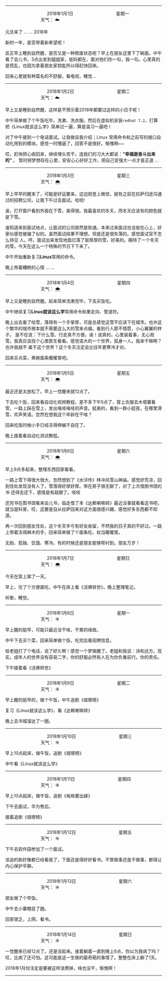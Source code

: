 ***
&nbsp;&nbsp;&nbsp;&nbsp;&nbsp;&nbsp;&nbsp;&nbsp;&nbsp;&nbsp;&nbsp;&nbsp;&nbsp;&nbsp;&nbsp;&nbsp;&nbsp;&nbsp;
&nbsp;&nbsp;&nbsp;&nbsp;&nbsp;&nbsp;&nbsp;&nbsp;&nbsp;&nbsp;&nbsp;&nbsp;&nbsp;&nbsp;           2018年1月1日
&nbsp;&nbsp;&nbsp;&nbsp;&nbsp;&nbsp;&nbsp;&nbsp;&nbsp;&nbsp;&nbsp;&nbsp;&nbsp;&nbsp;&nbsp;&nbsp;&nbsp;&nbsp;
&nbsp;&nbsp;&nbsp;&nbsp;&nbsp;&nbsp;&nbsp;&nbsp;&nbsp;&nbsp;&nbsp;&nbsp;&nbsp;&nbsp;                星期一
&nbsp;&nbsp;&nbsp;&nbsp;&nbsp;&nbsp;&nbsp;&nbsp;&nbsp;&nbsp;&nbsp;&nbsp;&nbsp;&nbsp;&nbsp;&nbsp;&nbsp;&nbsp;
&nbsp;&nbsp;&nbsp;&nbsp;&nbsp;&nbsp;&nbsp;&nbsp;&nbsp;&nbsp;&nbsp;&nbsp;&nbsp;&nbsp;&nbsp;&nbsp;&nbsp;&nbsp;
&nbsp;&nbsp;&nbsp;&nbsp;&nbsp;&nbsp;&nbsp;&nbsp;&nbsp;                                       天气： :cloud:

元旦来了 ... ...  2018年

新的一年，是否带着新希望呢！

反正早上睡到自然醒，是否又是一种颓废状态呢？早上在朋友这里下了碗面。中午看了会儿书，3点出发到姐姐家，爸妈都在，面对他们你一句，我一句。心里真的是慌乱，也因为拿着朋友家钥匙所以得赶快回来。

回来心里就有种莫名的不舒服，看电视，睡觉...

***
&nbsp;&nbsp;&nbsp;&nbsp;&nbsp;&nbsp;&nbsp;&nbsp;&nbsp;&nbsp;&nbsp;&nbsp;&nbsp;&nbsp;&nbsp;&nbsp;&nbsp;&nbsp;
&nbsp;&nbsp;&nbsp;&nbsp;&nbsp;&nbsp;&nbsp;&nbsp;&nbsp;&nbsp;&nbsp;&nbsp;&nbsp;&nbsp;           2018年1月2日
&nbsp;&nbsp;&nbsp;&nbsp;&nbsp;&nbsp;&nbsp;&nbsp;&nbsp;&nbsp;&nbsp;&nbsp;&nbsp;&nbsp;&nbsp;&nbsp;&nbsp;&nbsp;
&nbsp;&nbsp;&nbsp;&nbsp;&nbsp;&nbsp;&nbsp;&nbsp;&nbsp;&nbsp;&nbsp;&nbsp;&nbsp;&nbsp;                星期二
&nbsp;&nbsp;&nbsp;&nbsp;&nbsp;&nbsp;&nbsp;&nbsp;&nbsp;&nbsp;&nbsp;&nbsp;&nbsp;&nbsp;&nbsp;&nbsp;&nbsp;&nbsp;
&nbsp;&nbsp;&nbsp;&nbsp;&nbsp;&nbsp;&nbsp;&nbsp;&nbsp;&nbsp;&nbsp;&nbsp;&nbsp;&nbsp;&nbsp;&nbsp;&nbsp;&nbsp;
&nbsp;&nbsp;&nbsp;&nbsp;&nbsp;&nbsp;&nbsp;&nbsp;&nbsp;                                       天气： :cloud:


早上又是睡到自然醒，这样是不预示着2018年都要过这样的小日子呢！

中午简单做了个午饭吃毕，洗漱、洗衣服。然后在虚拟机安装`redhat 7.2`，打算把《Linux就该这么学》简单过一遍，算是温习一遍吧！

对了中午接到一个电话面试。让我做自我介绍；Linux 常用命令和之前写的接口自动化用到的模块。感觉一时懵逼了，回答不是很好。惭愧啊~~

哎，赶快把心收回来，继续埋头苦干。连我们的习大大都说：**“幸福是奋斗出来的”** 。 暂时把梦想存在心里，安安心心好好工作，把自己变强大一点才是正道 ...


***
&nbsp;&nbsp;&nbsp;&nbsp;&nbsp;&nbsp;&nbsp;&nbsp;&nbsp;&nbsp;&nbsp;&nbsp;&nbsp;&nbsp;&nbsp;&nbsp;&nbsp;&nbsp;
&nbsp;&nbsp;&nbsp;&nbsp;&nbsp;&nbsp;&nbsp;&nbsp;&nbsp;&nbsp;&nbsp;&nbsp;&nbsp;&nbsp;           2018年1月3日
&nbsp;&nbsp;&nbsp;&nbsp;&nbsp;&nbsp;&nbsp;&nbsp;&nbsp;&nbsp;&nbsp;&nbsp;&nbsp;&nbsp;&nbsp;&nbsp;&nbsp;&nbsp;
&nbsp;&nbsp;&nbsp;&nbsp;&nbsp;&nbsp;&nbsp;&nbsp;&nbsp;&nbsp;&nbsp;&nbsp;&nbsp;&nbsp;                星期三
&nbsp;&nbsp;&nbsp;&nbsp;&nbsp;&nbsp;&nbsp;&nbsp;&nbsp;&nbsp;&nbsp;&nbsp;&nbsp;&nbsp;&nbsp;&nbsp;&nbsp;&nbsp;
&nbsp;&nbsp;&nbsp;&nbsp;&nbsp;&nbsp;&nbsp;&nbsp;&nbsp;&nbsp;&nbsp;&nbsp;&nbsp;&nbsp;&nbsp;&nbsp;&nbsp;&nbsp;
&nbsp;&nbsp;&nbsp;&nbsp;&nbsp;&nbsp;&nbsp;&nbsp;&nbsp;                                       天气： :cloud_with_snow:


早上早早的醒来了，可能是好运要来。这边刚登上微信，就有之前在拉萨归途沟通过的招聘公司，让我下午过去面试。哈哈!

诶，打开窗户看到外面在下雪，美得很。我最喜欢的冬天，而冬天应该有的颜色就是下雪。

谁知道来到面试地点，让面试的公司居然是软通。本来过来面试也没放在心上，好家伙感觉被骗了似的。虽然面试结果不理想。但是还是很失落的。感觉面试官不怎么待见
人。哼。面试出来发现地面已落了层厚厚的雪，好美的。期待了一个冬天的雪，今天在这么一个特殊的节日下下来了。

中午开始重新复习**Linux**常用的命令。

晚上带着糟糕的心情 ... ...

***
&nbsp;&nbsp;&nbsp;&nbsp;&nbsp;&nbsp;&nbsp;&nbsp;&nbsp;&nbsp;&nbsp;&nbsp;&nbsp;&nbsp;&nbsp;&nbsp;&nbsp;&nbsp;
&nbsp;&nbsp;&nbsp;&nbsp;&nbsp;&nbsp;&nbsp;&nbsp;&nbsp;&nbsp;&nbsp;&nbsp;&nbsp;&nbsp;           2018年1月4日
&nbsp;&nbsp;&nbsp;&nbsp;&nbsp;&nbsp;&nbsp;&nbsp;&nbsp;&nbsp;&nbsp;&nbsp;&nbsp;&nbsp;&nbsp;&nbsp;&nbsp;&nbsp;
&nbsp;&nbsp;&nbsp;&nbsp;&nbsp;&nbsp;&nbsp;&nbsp;&nbsp;&nbsp;&nbsp;&nbsp;&nbsp;&nbsp;                星期四
&nbsp;&nbsp;&nbsp;&nbsp;&nbsp;&nbsp;&nbsp;&nbsp;&nbsp;&nbsp;&nbsp;&nbsp;&nbsp;&nbsp;&nbsp;&nbsp;&nbsp;&nbsp;
&nbsp;&nbsp;&nbsp;&nbsp;&nbsp;&nbsp;&nbsp;&nbsp;&nbsp;&nbsp;&nbsp;&nbsp;&nbsp;&nbsp;&nbsp;&nbsp;&nbsp;&nbsp;
&nbsp;&nbsp;&nbsp;&nbsp;&nbsp;&nbsp;&nbsp;&nbsp;&nbsp;                                       天气： :cloud_with_snow:

早上又是睡到自然醒。起来简单洗漱完毕，下去买饭吃。

中午继续复习**Linux就该这么学**常用命令和重定向、管道符。

晚上出去看了哈雪，落得有一个手掌厚，可是总感觉这雪不应该下在城市。也许这个繁华的城市根本就不需要这么大的雪来点缀。看到行人那不情愿，小心翼翼的样子。
是不在说：下什么雪。行走真不方便。诶！说真的，心里装着事，无心观雪。我真应该找个心里医生看看。感觉诺大的一个世界，孤身一人。我来干嘛啊？也许我就不
属于这个世界？这个冬天注定会比往年更寒冷才对。

回来买点菜，煮碗面条暖暖胃吧。


***
&nbsp;&nbsp;&nbsp;&nbsp;&nbsp;&nbsp;&nbsp;&nbsp;&nbsp;&nbsp;&nbsp;&nbsp;&nbsp;&nbsp;&nbsp;&nbsp;&nbsp;&nbsp;
&nbsp;&nbsp;&nbsp;&nbsp;&nbsp;&nbsp;&nbsp;&nbsp;&nbsp;&nbsp;&nbsp;&nbsp;&nbsp;&nbsp;           2018年1月5日
&nbsp;&nbsp;&nbsp;&nbsp;&nbsp;&nbsp;&nbsp;&nbsp;&nbsp;&nbsp;&nbsp;&nbsp;&nbsp;&nbsp;&nbsp;&nbsp;&nbsp;&nbsp;
&nbsp;&nbsp;&nbsp;&nbsp;&nbsp;&nbsp;&nbsp;&nbsp;&nbsp;&nbsp;&nbsp;&nbsp;&nbsp;&nbsp;                星期五
&nbsp;&nbsp;&nbsp;&nbsp;&nbsp;&nbsp;&nbsp;&nbsp;&nbsp;&nbsp;&nbsp;&nbsp;&nbsp;&nbsp;&nbsp;&nbsp;&nbsp;&nbsp;
&nbsp;&nbsp;&nbsp;&nbsp;&nbsp;&nbsp;&nbsp;&nbsp;&nbsp;&nbsp;&nbsp;&nbsp;&nbsp;&nbsp;&nbsp;&nbsp;&nbsp;&nbsp;
&nbsp;&nbsp;&nbsp;&nbsp;&nbsp;&nbsp;&nbsp;&nbsp;&nbsp;                                       天气： :cloud_with_snow:


最近还是太放松了。早上一觉醒来就12点了。

下去吃个饭，回来看自动化视频教程。差不多下午5点了，穿上衣服去木塔寨看雪，一路上踩在雪上，发出咯吱咯吱的声音。挺美的，看到一群小屁孩，在哪里滑雪，欢声笑语。忽然在想我这个年龄在干啥？

回来吃饭时候小手已经冻得伸展不自在了。

晚上接着看自动化测试教程。
***
&nbsp;&nbsp;&nbsp;&nbsp;&nbsp;&nbsp;&nbsp;&nbsp;&nbsp;&nbsp;&nbsp;&nbsp;&nbsp;&nbsp;&nbsp;&nbsp;&nbsp;&nbsp;
&nbsp;&nbsp;&nbsp;&nbsp;&nbsp;&nbsp;&nbsp;&nbsp;&nbsp;&nbsp;&nbsp;&nbsp;&nbsp;&nbsp;           2018年1月6日
&nbsp;&nbsp;&nbsp;&nbsp;&nbsp;&nbsp;&nbsp;&nbsp;&nbsp;&nbsp;&nbsp;&nbsp;&nbsp;&nbsp;&nbsp;&nbsp;&nbsp;&nbsp;
&nbsp;&nbsp;&nbsp;&nbsp;&nbsp;&nbsp;&nbsp;&nbsp;&nbsp;&nbsp;&nbsp;&nbsp;&nbsp;&nbsp;                星期六
&nbsp;&nbsp;&nbsp;&nbsp;&nbsp;&nbsp;&nbsp;&nbsp;&nbsp;&nbsp;&nbsp;&nbsp;&nbsp;&nbsp;&nbsp;&nbsp;&nbsp;&nbsp;
&nbsp;&nbsp;&nbsp;&nbsp;&nbsp;&nbsp;&nbsp;&nbsp;&nbsp;&nbsp;&nbsp;&nbsp;&nbsp;&nbsp;&nbsp;&nbsp;&nbsp;&nbsp;
&nbsp;&nbsp;&nbsp;&nbsp;&nbsp;&nbsp;&nbsp;&nbsp;&nbsp;                                       天气： :cloud_with_snow:

早上9点多起来，整理东西回家看看。

一路上雪下得很大很大，忽然想到了《水浒传》林冲风雪山神庙。感觉好荒凉，回到住处发现没有人了，雪落得好厚好厚。带在房子很无聊了，对了上次借图书馆的书
还得去还下，感情是有超期了。吱吱

还完书在图书馆看来会儿书，临走借了本《达赖喇嘛转》最近没事就看看这书吧，就当是科普，哎，这要是自从拉萨回来对这方面很感兴趣，感觉好多东西都不知道。

再一次回到朋友住处，这个冬天辛亏有好友收留，不然我的日子真的不好过。一路上带着冻得麻木的手，回来简单做了个面条吃，权当暖暖胃。

无助、孤独、饥饿、寒冷。有的时候还是朋友能够帮衬到。朋友万岁！

***
&nbsp;&nbsp;&nbsp;&nbsp;&nbsp;&nbsp;&nbsp;&nbsp;&nbsp;&nbsp;&nbsp;&nbsp;&nbsp;&nbsp;&nbsp;&nbsp;&nbsp;&nbsp;
&nbsp;&nbsp;&nbsp;&nbsp;&nbsp;&nbsp;&nbsp;&nbsp;&nbsp;&nbsp;&nbsp;&nbsp;&nbsp;&nbsp;           2018年1月7日
&nbsp;&nbsp;&nbsp;&nbsp;&nbsp;&nbsp;&nbsp;&nbsp;&nbsp;&nbsp;&nbsp;&nbsp;&nbsp;&nbsp;&nbsp;&nbsp;&nbsp;&nbsp;
&nbsp;&nbsp;&nbsp;&nbsp;&nbsp;&nbsp;&nbsp;&nbsp;&nbsp;&nbsp;&nbsp;&nbsp;&nbsp;&nbsp;                星期日
&nbsp;&nbsp;&nbsp;&nbsp;&nbsp;&nbsp;&nbsp;&nbsp;&nbsp;&nbsp;&nbsp;&nbsp;&nbsp;&nbsp;&nbsp;&nbsp;&nbsp;&nbsp;
&nbsp;&nbsp;&nbsp;&nbsp;&nbsp;&nbsp;&nbsp;&nbsp;&nbsp;&nbsp;&nbsp;&nbsp;&nbsp;&nbsp;&nbsp;&nbsp;&nbsp;&nbsp;
&nbsp;&nbsp;&nbsp;&nbsp;&nbsp;&nbsp;&nbsp;&nbsp;&nbsp;                                       天气： :cloud_with_snow:

今天在穿上窝了一天。

早上，住了个方便面吃，中午在床上看《活佛转世》，晚上整理笔记。

听歌，睡觉。

***
&nbsp;&nbsp;&nbsp;&nbsp;&nbsp;&nbsp;&nbsp;&nbsp;&nbsp;&nbsp;&nbsp;&nbsp;&nbsp;&nbsp;&nbsp;&nbsp;&nbsp;&nbsp;
&nbsp;&nbsp;&nbsp;&nbsp;&nbsp;&nbsp;&nbsp;&nbsp;&nbsp;&nbsp;&nbsp;&nbsp;&nbsp;&nbsp;           2018年1月8日
&nbsp;&nbsp;&nbsp;&nbsp;&nbsp;&nbsp;&nbsp;&nbsp;&nbsp;&nbsp;&nbsp;&nbsp;&nbsp;&nbsp;&nbsp;&nbsp;&nbsp;&nbsp;
&nbsp;&nbsp;&nbsp;&nbsp;&nbsp;&nbsp;&nbsp;&nbsp;&nbsp;&nbsp;&nbsp;&nbsp;&nbsp;&nbsp;                星期一
&nbsp;&nbsp;&nbsp;&nbsp;&nbsp;&nbsp;&nbsp;&nbsp;&nbsp;&nbsp;&nbsp;&nbsp;&nbsp;&nbsp;&nbsp;&nbsp;&nbsp;&nbsp;
&nbsp;&nbsp;&nbsp;&nbsp;&nbsp;&nbsp;&nbsp;&nbsp;&nbsp;&nbsp;&nbsp;&nbsp;&nbsp;&nbsp;&nbsp;&nbsp;&nbsp;&nbsp;
&nbsp;&nbsp;&nbsp;&nbsp;&nbsp;&nbsp;&nbsp;&nbsp;&nbsp;                                       天气： :sunny:

早上醒的挺早，可能只最近没干啥，不累的缘故。

中午下去买个菜，回来简单做个饭，吃完后看招聘信息。

给老姐打了个电话，说了好久啊！感觉一个梦做醒了。老姐和我说：诗和远方。现实。成年人的世界没有容易二字，你的舒服必然有人在为你负重前行。你的责任。

下午接着看《活佛转世》


***
&nbsp;&nbsp;&nbsp;&nbsp;&nbsp;&nbsp;&nbsp;&nbsp;&nbsp;&nbsp;&nbsp;&nbsp;&nbsp;&nbsp;&nbsp;&nbsp;&nbsp;&nbsp;
&nbsp;&nbsp;&nbsp;&nbsp;&nbsp;&nbsp;&nbsp;&nbsp;&nbsp;&nbsp;&nbsp;&nbsp;&nbsp;&nbsp;           2018年1月9日
&nbsp;&nbsp;&nbsp;&nbsp;&nbsp;&nbsp;&nbsp;&nbsp;&nbsp;&nbsp;&nbsp;&nbsp;&nbsp;&nbsp;&nbsp;&nbsp;&nbsp;&nbsp;
&nbsp;&nbsp;&nbsp;&nbsp;&nbsp;&nbsp;&nbsp;&nbsp;&nbsp;&nbsp;&nbsp;&nbsp;&nbsp;&nbsp;                星期二
&nbsp;&nbsp;&nbsp;&nbsp;&nbsp;&nbsp;&nbsp;&nbsp;&nbsp;&nbsp;&nbsp;&nbsp;&nbsp;&nbsp;&nbsp;&nbsp;&nbsp;&nbsp;
&nbsp;&nbsp;&nbsp;&nbsp;&nbsp;&nbsp;&nbsp;&nbsp;&nbsp;&nbsp;&nbsp;&nbsp;&nbsp;&nbsp;&nbsp;&nbsp;&nbsp;&nbsp;
&nbsp;&nbsp;&nbsp;&nbsp;&nbsp;&nbsp;&nbsp;&nbsp;&nbsp;                                       天气： :sunny:

早上醒的挺早的，做个午饭，中午追剧《琅琊榜》

复习《Linux就该这么学》，看《达赖喇嘛转》

晚上去书城溜达了一圈。


***
&nbsp;&nbsp;&nbsp;&nbsp;&nbsp;&nbsp;&nbsp;&nbsp;&nbsp;&nbsp;&nbsp;&nbsp;&nbsp;&nbsp;&nbsp;&nbsp;&nbsp;&nbsp;
&nbsp;&nbsp;&nbsp;&nbsp;&nbsp;&nbsp;&nbsp;&nbsp;&nbsp;&nbsp;&nbsp;&nbsp;&nbsp;&nbsp;           2018年1月10日
&nbsp;&nbsp;&nbsp;&nbsp;&nbsp;&nbsp;&nbsp;&nbsp;&nbsp;&nbsp;&nbsp;&nbsp;&nbsp;&nbsp;&nbsp;&nbsp;&nbsp;&nbsp;
&nbsp;&nbsp;&nbsp;&nbsp;&nbsp;&nbsp;&nbsp;&nbsp;&nbsp;&nbsp;&nbsp;&nbsp;&nbsp;&nbsp;                星期三
&nbsp;&nbsp;&nbsp;&nbsp;&nbsp;&nbsp;&nbsp;&nbsp;&nbsp;&nbsp;&nbsp;&nbsp;&nbsp;&nbsp;&nbsp;&nbsp;&nbsp;&nbsp;
&nbsp;&nbsp;&nbsp;&nbsp;&nbsp;&nbsp;&nbsp;&nbsp;&nbsp;&nbsp;&nbsp;&nbsp;&nbsp;&nbsp;&nbsp;&nbsp;&nbsp;&nbsp;
&nbsp;&nbsp;&nbsp;&nbsp;&nbsp;&nbsp;&nbsp;&nbsp;&nbsp;                                       天气： :sunny:

早上10点起床，做午饭，追剧《琅琊榜》

中午看《Linux就该这么学》

***
&nbsp;&nbsp;&nbsp;&nbsp;&nbsp;&nbsp;&nbsp;&nbsp;&nbsp;&nbsp;&nbsp;&nbsp;&nbsp;&nbsp;&nbsp;&nbsp;&nbsp;&nbsp;
&nbsp;&nbsp;&nbsp;&nbsp;&nbsp;&nbsp;&nbsp;&nbsp;&nbsp;&nbsp;&nbsp;&nbsp;&nbsp;&nbsp;           2018年1月11日
&nbsp;&nbsp;&nbsp;&nbsp;&nbsp;&nbsp;&nbsp;&nbsp;&nbsp;&nbsp;&nbsp;&nbsp;&nbsp;&nbsp;&nbsp;&nbsp;&nbsp;&nbsp;
&nbsp;&nbsp;&nbsp;&nbsp;&nbsp;&nbsp;&nbsp;&nbsp;&nbsp;&nbsp;&nbsp;&nbsp;&nbsp;&nbsp;                星期四
&nbsp;&nbsp;&nbsp;&nbsp;&nbsp;&nbsp;&nbsp;&nbsp;&nbsp;&nbsp;&nbsp;&nbsp;&nbsp;&nbsp;&nbsp;&nbsp;&nbsp;&nbsp;
&nbsp;&nbsp;&nbsp;&nbsp;&nbsp;&nbsp;&nbsp;&nbsp;&nbsp;&nbsp;&nbsp;&nbsp;&nbsp;&nbsp;&nbsp;&nbsp;&nbsp;&nbsp;
&nbsp;&nbsp;&nbsp;&nbsp;&nbsp;&nbsp;&nbsp;&nbsp;&nbsp;                                       天气： :sunny:

早上10点起床，做午饭，追剧《格格要出嫁》

下午去面试，华为售后。

接着追剧《琅琊榜》


***
&nbsp;&nbsp;&nbsp;&nbsp;&nbsp;&nbsp;&nbsp;&nbsp;&nbsp;&nbsp;&nbsp;&nbsp;&nbsp;&nbsp;&nbsp;&nbsp;&nbsp;&nbsp;
&nbsp;&nbsp;&nbsp;&nbsp;&nbsp;&nbsp;&nbsp;&nbsp;&nbsp;&nbsp;&nbsp;&nbsp;&nbsp;&nbsp;           2018年1月12日
&nbsp;&nbsp;&nbsp;&nbsp;&nbsp;&nbsp;&nbsp;&nbsp;&nbsp;&nbsp;&nbsp;&nbsp;&nbsp;&nbsp;&nbsp;&nbsp;&nbsp;&nbsp;
&nbsp;&nbsp;&nbsp;&nbsp;&nbsp;&nbsp;&nbsp;&nbsp;&nbsp;&nbsp;&nbsp;&nbsp;&nbsp;&nbsp;                星期五
&nbsp;&nbsp;&nbsp;&nbsp;&nbsp;&nbsp;&nbsp;&nbsp;&nbsp;&nbsp;&nbsp;&nbsp;&nbsp;&nbsp;&nbsp;&nbsp;&nbsp;&nbsp;
&nbsp;&nbsp;&nbsp;&nbsp;&nbsp;&nbsp;&nbsp;&nbsp;&nbsp;&nbsp;&nbsp;&nbsp;&nbsp;&nbsp;&nbsp;&nbsp;&nbsp;&nbsp;
&nbsp;&nbsp;&nbsp;&nbsp;&nbsp;&nbsp;&nbsp;&nbsp;&nbsp;                                       天气： :sunny:

下午去软件园参加了一个面试。

该追的剧好像都已经看我了，下面还是得好好看书。不管做事还是不做事，都得让内心保护平静。

***
&nbsp;&nbsp;&nbsp;&nbsp;&nbsp;&nbsp;&nbsp;&nbsp;&nbsp;&nbsp;&nbsp;&nbsp;&nbsp;&nbsp;&nbsp;&nbsp;&nbsp;&nbsp;
&nbsp;&nbsp;&nbsp;&nbsp;&nbsp;&nbsp;&nbsp;&nbsp;&nbsp;&nbsp;&nbsp;&nbsp;&nbsp;&nbsp;           2018年1月13日
&nbsp;&nbsp;&nbsp;&nbsp;&nbsp;&nbsp;&nbsp;&nbsp;&nbsp;&nbsp;&nbsp;&nbsp;&nbsp;&nbsp;&nbsp;&nbsp;&nbsp;&nbsp;
&nbsp;&nbsp;&nbsp;&nbsp;&nbsp;&nbsp;&nbsp;&nbsp;&nbsp;&nbsp;&nbsp;&nbsp;&nbsp;&nbsp;                星期六
&nbsp;&nbsp;&nbsp;&nbsp;&nbsp;&nbsp;&nbsp;&nbsp;&nbsp;&nbsp;&nbsp;&nbsp;&nbsp;&nbsp;&nbsp;&nbsp;&nbsp;&nbsp;
&nbsp;&nbsp;&nbsp;&nbsp;&nbsp;&nbsp;&nbsp;&nbsp;&nbsp;&nbsp;&nbsp;&nbsp;&nbsp;&nbsp;&nbsp;&nbsp;&nbsp;&nbsp;
&nbsp;&nbsp;&nbsp;&nbsp;&nbsp;&nbsp;&nbsp;&nbsp;&nbsp;                                       天气： :sunny:

朋友做了个早饭。

中午去小寨瞎逛了圈。

回家很乏，上网，看书。
***
&nbsp;&nbsp;&nbsp;&nbsp;&nbsp;&nbsp;&nbsp;&nbsp;&nbsp;&nbsp;&nbsp;&nbsp;&nbsp;&nbsp;&nbsp;&nbsp;&nbsp;&nbsp;
&nbsp;&nbsp;&nbsp;&nbsp;&nbsp;&nbsp;&nbsp;&nbsp;&nbsp;&nbsp;&nbsp;&nbsp;&nbsp;&nbsp;           2018年1月14日
&nbsp;&nbsp;&nbsp;&nbsp;&nbsp;&nbsp;&nbsp;&nbsp;&nbsp;&nbsp;&nbsp;&nbsp;&nbsp;&nbsp;&nbsp;&nbsp;&nbsp;&nbsp;
&nbsp;&nbsp;&nbsp;&nbsp;&nbsp;&nbsp;&nbsp;&nbsp;&nbsp;&nbsp;&nbsp;&nbsp;&nbsp;&nbsp;                星期日
&nbsp;&nbsp;&nbsp;&nbsp;&nbsp;&nbsp;&nbsp;&nbsp;&nbsp;&nbsp;&nbsp;&nbsp;&nbsp;&nbsp;&nbsp;&nbsp;&nbsp;&nbsp;
&nbsp;&nbsp;&nbsp;&nbsp;&nbsp;&nbsp;&nbsp;&nbsp;&nbsp;&nbsp;&nbsp;&nbsp;&nbsp;&nbsp;&nbsp;&nbsp;&nbsp;&nbsp;
&nbsp;&nbsp;&nbsp;&nbsp;&nbsp;&nbsp;&nbsp;&nbsp;&nbsp;                                       天气： :sunny:

一觉醒来已经12点了。还是没起来。接着躺着一直到晚上6点，你以为我病了吗？哎，比病了还可怕。这可能是这一生做的最奇葩的事情了。整整在床上躺了1天。

2018年1月份注定是要被这样浪费掉，啥也没干，惭愧啊！

***
